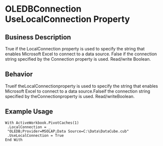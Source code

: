 # OLEDBConnection UseLocalConnection Property

## Business Description
True if the LocalConnection property is used to specify the string that enables Microsoft Excel to connect to a data source. False if the connection string specified by the Connection property is used. Read/write Boolean.

## Behavior
Trueif theLocalConnectionproperty is used to specify the string that enables Microsoft Excel to connect to a data source.Falseif the connection string specified by theConnectionproperty is used. Read/writeBoolean.

## Example Usage
```vba
With ActiveWorkbook.PivotCaches(1) 
 .LocalConnection = _ 
 "OLEDB;Provider=MSOLAP;Data Source=C:\Data\DataCube.cub" 
 .UseLocalConnection = True 
End With
```